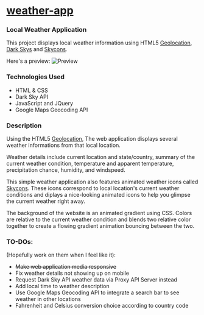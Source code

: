 # [weather-app](https://jacob-song.github.io/weather-app/)

### Local Weather Application 

This project displays local weather information using HTML5 [Geolocation](https://developer.mozilla.org/en-US/docs/Web/API/Navigator/geolocation), [Dark Skys](https://darksky.net/dev/) and [Skycons](https://darkskyapp.github.io/skycons/).

Here's a preview:
![Preview](https://i.imgur.com/ZlB4nAf.gif)

### Technologies Used
* HTML & CSS
* Dark Sky API
* JavaScript and JQuery
* Google Maps Geocoding API

### Description

Using the HTML5 [Geolocation](https://developer.mozilla.org/en-US/docs/Web/API/Navigator/geolocation), The web application displays several weather informations from that local location. 

Weather details include current location and state/country, summary of the current weather condition, temperature and apparent temperature, precipitation chance, humidity, and windspeed.

This simple weather application also features animated weather icons called [Skycons](https://darkskyapp.github.io/skycons/). These icons correspond to local location's current weather conditions and diplays a nice-looking animated icons to help you glimpse the current weather right away. 

The background of the website is an animated gradient using CSS. Colors are relative to the current weather condition and blends two relative color together to create a flowing gradient animation bouncing between the two.

### TO-DOs:
(Hopefully work on them when I feel like it): 
* ~~Make web application media responsive~~
* Fix weather details not showing up on mobile
* Request Dark Sky API weather data via Proxy API Server instead
* Add local time to weather description
* Use Google Maps Geocoding API to integrate a search bar to see weather in other locations
* Fahrenheit and Celsius conversion choice according to country code

